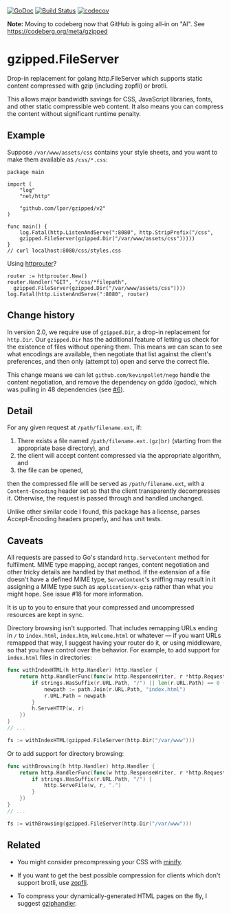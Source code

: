 [![GoDoc](https://godoc.org/github.com/lpar/gzipped?status.svg)](https://godoc.org/github.com/lpar/gzipped)
[![Build Status](https://travis-ci.org/lpar/gzipped.svg?branch=trunk)](https://travis-ci.org/lpar/gzipped)
[![codecov](https://codecov.io/gh/lpar/gzipped/branch/trunk/graph/badge.svg)](https://codecov.io/gh/lpar/gzipped)

**Note:** Moving to codeberg now that GitHub is going all-in on "AI". See https://codeberg.org/meta/gzipped 

# gzipped.FileServer

Drop-in replacement for golang http.FileServer which supports static content
compressed with gzip (including zopfli) or brotli.

This allows major bandwidth savings for CSS, JavaScript libraries, fonts, and
other static compressible web content. It also means you can compress the
content without significant runtime penalty.

## Example

Suppose `/var/www/assets/css` contains your style sheets, and you want to make them available as `/css/*.css`:

    package main
    
    import (
    	"log"
    	"net/http"
    
    	"github.com/lpar/gzipped/v2"
    )
    
    func main() {
    	log.Fatal(http.ListenAndServe(":8080", http.StripPrefix("/css",
        gzipped.FileServer(gzipped.Dir("/var/www/assets/css")))))
    }
    // curl localhost:8080/css/styles.css


Using [httprouter](https://github.com/julienschmidt/httprouter)?

    router := httprouter.New()
    router.Handler("GET", "/css/*filepath", 
      gzipped.FileServer(gzipped.Dir("/var/www/assets/css"))))
    log.Fatal(http.ListenAndServe(":8080", router)

## Change history

In version 2.0, we require use of `gzipped.Dir`, a drop-in replacement for `http.Dir`. Our `gzipped.Dir` has the
additional feature of letting us check for the existence of files without opening them. This means we can scan
to see what encodings are available, then negotiate that list against the client's preferences, and then only (attempt
to) open and serve the correct file.

This change means we can let `github.com/kevinpollet/nego` handle the content negotiation, and remove the dependency
on gddo (godoc), which was pulling in 48 dependencies (see [#6](https://github.com/lpar/gzipped/issues/6)).

## Detail

For any given request at `/path/filename.ext`, if:

  1. There exists a file named `/path/filename.ext.(gz|br)` (starting from the 
     appropriate base directory), and
  2. the client will accept content compressed via the appropriate algorithm, and
  3. the file can be opened,

then the compressed file will be served as `/path/filename.ext`, with a
`Content-Encoding` header set so that the client transparently decompresses it.
Otherwise, the request is passed through and handled unchanged.

Unlike other similar code I found, this package has a license, parses 
Accept-Encoding headers properly, and has unit tests.

## Caveats

All requests are passed to Go's standard `http.ServeContent` method for
fulfilment. MIME type mapping, accept ranges, content negotiation and other
tricky details are handled by that method. If the extension of a file doesn't have a defined MIME type, `ServeContent`'s sniffing may result in it assigning a MIME type such as `application/x-gzip` rather than what you might hope. See issue #18 for more information.

It is up to you to ensure that your compressed and uncompressed resources are
kept in sync.

Directory browsing isn't supported. That includes remapping URLs ending in `/` to `index.html`, 
`index.htm`, `Welcome.html` or whatever — if you want URLs remapped that way,
I suggest having your router do it, or using middleware, so that you have control
over the behavior. For example, to add support for `index.html` files in directories:

```go
func withIndexHTML(h http.Handler) http.Handler {
	return http.HandlerFunc(func(w http.ResponseWriter, r *http.Request) {
		if strings.HasSuffix(r.URL.Path, "/") || len(r.URL.Path) == 0 {
			newpath := path.Join(r.URL.Path, "index.html")
			r.URL.Path = newpath
		}
		h.ServeHTTP(w, r)
	})
}
// ...

fs := withIndexHTML(gzipped.FileServer(http.Dir("/var/www")))
```

Or to add support for directory browsing:

```go
func withBrowsing(h http.Handler) http.Handler {
	return http.HandlerFunc(func(w http.ResponseWriter, r *http.Request) {
		if strings.HasSuffix(r.URL.Path, "/") {
			http.ServeFile(w, r, ".")
		}
	})
}
// ...

fs := withBrowsing(gzipped.FileServer(http.Dir("/var/www")))
```

## Related

 * You might consider precompressing your CSS with [minify](https://github.com/tdewolff/minify). 

 * If you want to get the best possible compression for clients which don't support brotli, use [zopfli](https://github.com/google/zopfli).

 * To compress your dynamically-generated HTML pages on the fly, I suggest [gziphandler](https://github.com/NYTimes/gziphandler).


